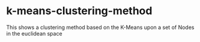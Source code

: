 # k-means-clustering-method
 
This shows a clustering method based on the K-Means upon a set of Nodes in the euclidean space
